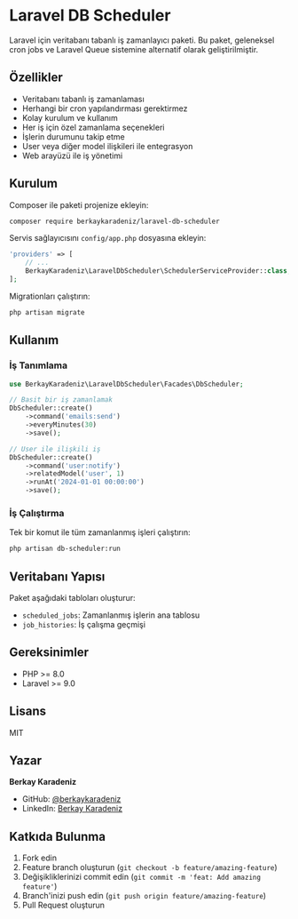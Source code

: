 # Laravel DB Scheduler

Laravel için veritabanı tabanlı iş zamanlayıcı paketi. Bu paket, geleneksel cron jobs ve Laravel Queue sistemine alternatif olarak geliştirilmiştir.

## Özellikler

- Veritabanı tabanlı iş zamanlaması
- Herhangi bir cron yapılandırması gerektirmez
- Kolay kurulum ve kullanım
- Her iş için özel zamanlama seçenekleri
- İşlerin durumunu takip etme
- User veya diğer model ilişkileri ile entegrasyon
- Web arayüzü ile iş yönetimi

## Kurulum

Composer ile paketi projenize ekleyin:

```bash
composer require berkaykaradeniz/laravel-db-scheduler
```

Servis sağlayıcısını `config/app.php` dosyasına ekleyin:

```php
'providers' => [
    // ...
    BerkayKaradeniz\LaravelDbScheduler\SchedulerServiceProvider::class,
];
```

Migrationları çalıştırın:

```bash
php artisan migrate
```

## Kullanım

### İş Tanımlama

```php
use BerkayKaradeniz\LaravelDbScheduler\Facades\DbScheduler;

// Basit bir iş zamanlamak
DbScheduler::create()
    ->command('emails:send')
    ->everyMinutes(30)
    ->save();

// User ile ilişkili iş
DbScheduler::create()
    ->command('user:notify')
    ->relatedModel('user', 1)
    ->runAt('2024-01-01 00:00:00')
    ->save();
```

### İş Çalıştırma

Tek bir komut ile tüm zamanlanmış işleri çalıştırın:

```bash
php artisan db-scheduler:run
```

## Veritabanı Yapısı

Paket aşağıdaki tabloları oluşturur:

- `scheduled_jobs`: Zamanlanmış işlerin ana tablosu
- `job_histories`: İş çalışma geçmişi

## Gereksinimler

- PHP >= 8.0
- Laravel >= 9.0

## Lisans

MIT

## Yazar

**Berkay Karadeniz**
- GitHub: [@berkaykaradeniz](https://github.com/berkaykaradeniz)
- LinkedIn: [Berkay Karadeniz](https://www.linkedin.com/in/berkay-karadeniz-60126b12b/)

## Katkıda Bulunma

1. Fork edin
2. Feature branch oluşturun (`git checkout -b feature/amazing-feature`)
3. Değişikliklerinizi commit edin (`git commit -m 'feat: Add amazing feature'`)
4. Branch'inizi push edin (`git push origin feature/amazing-feature`)
5. Pull Request oluşturun 